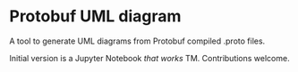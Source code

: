 # Protobuf UML diagram

A tool to generate UML diagrams from Protobuf compiled .proto files.

Initial version is a Jupyter Notebook *that works* TM. Contributions welcome.


